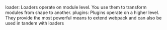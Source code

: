 loader: Loaders operate on module level. You use them to transform modules from shape to another.
plugins: Plugins operate on a higher level. They provide the most powerful means to extend webpack and can also be used in tandem with loaders